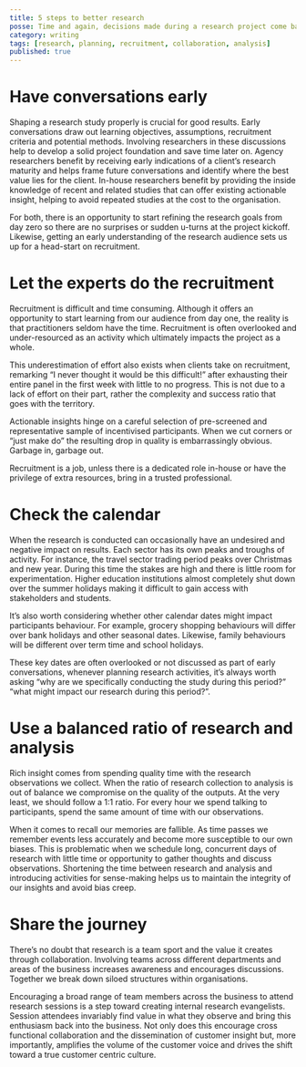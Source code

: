 ```yaml
---
title: 5 steps to better research
posse: Time and again, decisions made during a research project come back to haunt us. Square up to the usual suspects and take 5 steps toward delivering better research.
category: writing
tags: [research, planning, recruitment, collaboration, analysis]
published: true
---
```


# Have conversations early

Shaping a research study properly is crucial for good results. Early conversations draw out learning objectives, assumptions, recruitment criteria and potential methods. Involving researchers in these discussions help to develop a solid project foundation and save time later on. Agency researchers benefit by receiving early indications of a client’s research maturity and helps frame future conversations and identify where the best value lies for the client. In-house researchers benefit by providing the inside knowledge of recent and related studies that can offer existing actionable insight, helping to avoid repeated studies at the cost to the organisation.

For both, there is an opportunity to start refining the research goals from day zero so there are no surprises or sudden u-turns at the project kickoff. Likewise, getting an early understanding of the research audience sets us up for a head-start on recruitment.

# Let the experts do the recruitment

Recruitment is difficult and time consuming. Although it offers an opportunity to start learning  from our audience from day one, the reality is that practitioners seldom have the time. Recruitment is often overlooked and under-resourced as an activity which ultimately impacts the project as a whole.

This underestimation of effort also exists when clients take on recruitment, remarking “I never thought it would be this difficult!” after exhausting their entire panel in the first week with little to no progress. This is not due to a lack of effort on their part, rather the complexity and success ratio that goes with the territory.

Actionable insights hinge on a careful selection of pre-screened and representative sample of incentivised participants. When we cut corners or “just make do” the resulting drop in quality is embarrassingly obvious. Garbage in, garbage out.

Recruitment is a job, unless there is a dedicated role in-house or have the privilege of extra resources, bring in a trusted professional.

# Check the calendar

When the research is conducted can occasionally have an undesired and negative impact on results. Each sector has its own peaks and troughs of activity. For instance, the travel sector trading period peaks over Christmas and new year. During this time the stakes are high and there is little room for experimentation. Higher education institutions almost completely shut down over the summer holidays making it difficult to gain access with stakeholders and students.

It’s also worth considering whether other calendar dates might impact participants behaviour. For example, grocery shopping behaviours will differ over bank holidays and other seasonal dates. Likewise, family behaviours will be different over term time and school holidays.

These key dates are often overlooked or not discussed as part of early conversations, whenever planning research activities, it’s always worth asking “why are we specifically conducting the study during this period?” “what might impact our research during this period?”.

# Use a balanced ratio of research and analysis

Rich insight comes from spending quality time with the research observations we collect. When the ratio of research collection to analysis is out of balance we compromise on the quality of the outputs. At the very least, we should follow a 1:1 ratio. For every hour we spend talking to participants, spend the same amount of time with our observations.

When it comes to recall our memories are fallible. As time passes we remember events less accurately and become more susceptible to our own biases. This is problematic when we schedule long, concurrent days of research with little time or opportunity to gather thoughts and discuss observations. Shortening the time between research and analysis and introducing activities for sense-making helps us to maintain the integrity of our insights and avoid bias creep.

# Share the journey

There’s no doubt that research is a team sport and the value it creates through collaboration. Involving teams across different departments and areas of the business increases awareness and encourages discussions. Together we break down siloed structures within organisations.

Encouraging a broad range of team members across the business to attend research sessions is a step toward creating internal research evangelists. Session attendees invariably find value in what they observe and bring this enthusiasm back into the business. Not only does this encourage cross functional collaboration and the dissemination of customer insight but, more importantly, amplifies the volume of the customer voice and drives the shift toward a true customer centric culture.
